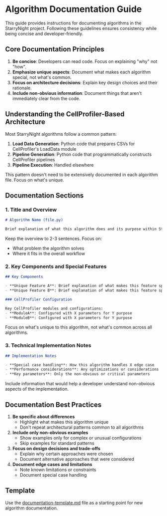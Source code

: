 # Algorithm Documentation Guide

This guide provides instructions for documenting algorithms in the StarryNight project. Following these guidelines ensures consistency while being concise and developer-friendly.

## Core Documentation Principles

1. **Be concise**: Developers can read code. Focus on explaining "why" not "how".
2. **Emphasize unique aspects**: Document what makes each algorithm special, not what's common.
3. **Focus on architecture decisions**: Explain key design choices and their rationale.
4. **Include non-obvious information**: Document things that aren't immediately clear from the code.

## Understanding the CellProfiler-Based Architecture

Most StarryNight algorithms follow a common pattern:

1. **Load Data Generation**: Python code that prepares CSVs for CellProfiler's LoadData module
2. **Pipeline Generation**: Python code that programmatically constructs CellProfiler pipelines
3. **Pipeline Execution**: Handled elsewhere

This pattern doesn't need to be extensively documented in each algorithm file. Focus on what's unique.

## Documentation Sections

### 1. Title and Overview

```markdown
# Algorithm Name (file.py)

Brief explanation of what this algorithm does and its purpose within StarryNight.
```

Keep the overview to 2-3 sentences. Focus on:
- What problem the algorithm solves
- Where it fits in the overall workflow

### 2. Key Components and Special Features

```markdown
## Key Components

- **Unique Feature A**: Brief explanation of what makes this feature special
- **Unique Feature B**: Brief explanation of what makes this feature special

### CellProfiler Configuration

Key CellProfiler modules and configurations:
- **ModuleA**: Configured with X parameters for Y purpose
- **ModuleB**: Configured with X parameters for Y purpose
```

Focus on what's unique to this algorithm, not what's common across all algorithms.

### 3. Technical Implementation Notes

```markdown
## Implementation Notes

- **Special case handling**: How this algorithm handles X edge case
- **Performance considerations**: Any optimizations or considerations
- **Key parameters**: Only the non-obvious or critical parameters
```

Include information that would help a developer understand non-obvious aspects of the implementation.

## Documentation Best Practices

1. **Be specific about differences**
      - Highlight what makes this algorithm unique
      - Don't repeat architectural patterns common to all algorithms
2. **Include only non-obvious examples**
      - Show examples only for complex or unusual configurations
      - Skip examples for standard patterns
3. **Focus on design decisions and trade-offs**
      - Explain why certain approaches were chosen
      - Document alternative approaches that were considered
4. **Document edge cases and limitations**
      - Note known limitations or constraints
      - Document special case handling

## Template

Use the [documentation-template.md](documentation-template.md) file as a starting point for new algorithm documentation.
